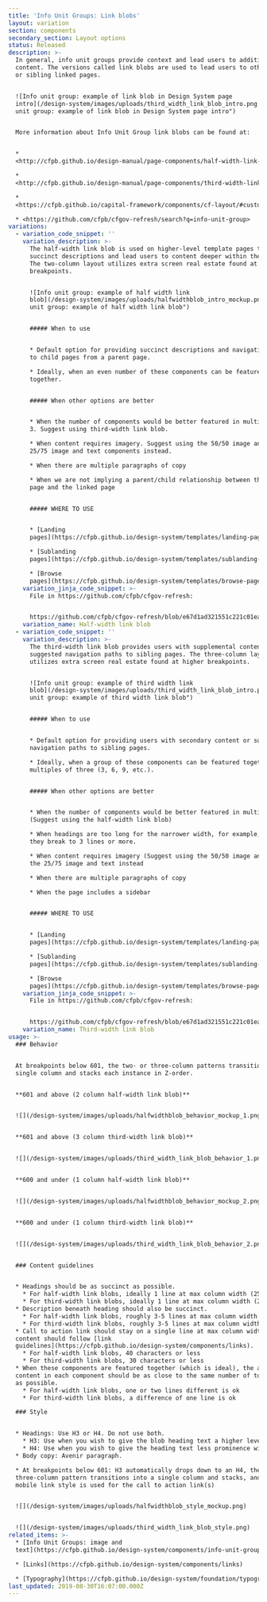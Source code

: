 ```yaml
---
title: 'Info Unit Groups: Link blobs'
layout: variation
section: components
secondary_section: Layout options
status: Released
description: >-
  In general, info unit groups provide context and lead users to additional
  content. The versions called link blobs are used to lead users to other deeper
  or sibling linked pages.


  ![Info unit group: example of link blob in Design System page
  intro](/design-system/images/uploads/third_width_link_blob_intro.png "Info
  unit group: example of link blob in Design System page intro")


  More information about Info Unit Group link blobs can be found at:


  *
  <http://cfpb.github.io/design-manual/page-components/half-width-link-blob.html>

  *
  <http://cfpb.github.io/design-manual/page-components/third-width-link-blob.html>

  *
  <https://cfpb.github.io/capital-framework/components/cf-layout/#custom-content-layouts>

  * <https://github.com/cfpb/cfgov-refresh/search?q=info-unit-group>
variations:
  - variation_code_snippet: ''
    variation_description: >-
      The half-width link blob is used on higher-level template pages to provide
      succinct descriptions and lead users to content deeper within the section.
      The two-column layout utilizes extra screen real estate found at higher
      breakpoints.


      ![Info unit group: example of half width link
      blob](/design-system/images/uploads/halfwidthblob_intro_mockup.png "Info
      unit group: example of half width link blob")


      ##### When to use


      * Default option for providing succinct descriptions and navigation paths
      to child pages from a parent page.

      * Ideally, when an even number of these components can be featured
      together.


      ##### When other options are better


      * When the number of components would be better featured in multiples of
      3. Suggest using third-width link blob.

      * When content requires imagery. Suggest using the 50/50 image and text or
      25/75 image and text components instead.

      * When there are multiple paragraphs of copy

      * When we are not implying a parent/child relationship between the current
      page and the linked page


      ##### WHERE TO USE


      * [Landing
      pages](https://cfpb.github.io/design-system/templates/landing-pages)

      * [Sublanding
      pages](https://cfpb.github.io/design-system/templates/sublanding-pages)

      * [Browse
      pages](https://cfpb.github.io/design-system/templates/browse-pages)
    variation_jinja_code_snippet: >-
      File in https://github.com/cfpb/cfgov-refresh:


      https://github.com/cfpb/cfgov-refresh/blob/e67d1ad321551c221c01eaa62589dfdd1177d1dc/cfgov/jinja2/v1/_includes/organisms/half-width-link-blob-group.html
    variation_name: Half-width link blob
  - variation_code_snippet: ''
    variation_description: >-
      The third-width link blob provides users with supplemental content or
      suggested navigation paths to sibling pages. The three-column layout
      utilizes extra screen real estate found at higher breakpoints.


      ![Info unit group: example of third width link
      blob](/design-system/images/uploads/third_width_link_blob_intro.png "Info
      unit group: example of third width link blob")


      ##### When to use


      * Default option for providing users with secondary content or suggested
      navigation paths to sibling pages.

      * Ideally, when a group of these components can be featured together in
      multiples of three (3, 6, 9, etc.).


      ##### When other options are better


      * When the number of components would be better featured in multiples of 2
      (Suggest using the half-width link blob)

      * When headings are too long for the narrower width, for example, when
      they break to 3 lines or more.

      * When content requires imagery (Suggest using the 50/50 image and text or
      the 25/75 image and text instead

      * When there are multiple paragraphs of copy

      * When the page includes a sidebar


      ##### WHERE TO USE


      * [Landing
      pages](https://cfpb.github.io/design-system/templates/landing-pages)

      * [Sublanding
      pages](https://cfpb.github.io/design-system/templates/sublanding-pages)

      * [Browse
      pages](https://cfpb.github.io/design-system/templates/browse-pages)
    variation_jinja_code_snippet: >-
      File in https://github.com/cfpb/cfgov-refresh:


      https://github.com/cfpb/cfgov-refresh/blob/e67d1ad321551c221c01eaa62589dfdd1177d1dc/cfgov/jinja2/v1/_includes/organisms/third-width-link-blob-group.html
    variation_name: Third-width link blob
usage: >-
  ### Behavior


  At breakpoints below 601, the two- or three-column patterns transition into a
  single column and stacks each instance in Z-order.


  **601 and above (2 column half-width link blob)**


  ![](/design-system/images/uploads/halfwidthblob_behavior_mockup_1.png)


  **601 and above (3 column third-width link blob)**


  ![](/design-system/images/uploads/third_width_link_blob_behavior_1.png)


  **600 and under (1 column half-width link blob)**


  ![](/design-system/images/uploads/halfwidthblob_behavior_mockup_2.png)


  **600 and under (1 column third-width link blob)**


  ![](/design-system/images/uploads/third_width_link_blob_behavior_2.png)


  ### Content guidelines


  * Headings should be as succinct as possible.
    * For half-width link blobs, ideally 1 line at max column width (25 characters) or two lines at max column width maximum (50 characters)
    * For third-width link blobs, ideally 1 line at max column width (25 characters) or two lines at max column width maximum (45 characters)
  * Description beneath heading should also be succinct.
    * For half-width link blobs, roughly 3-5 lines at max column width of text (100-250 characters)
    * For third-width link blobs, roughly 3-5 lines at max column width of text (between 90 and 150 characters)
  * Call to action link should stay on a single line at max column width. Link
  content should follow [link
  guidelines](https://cfpb.github.io/design-system/components/links).
    * For half-width link blobs, 40 characters or less
    * For third-width link blobs, 30 characters or less
  * When these components are featured together (which is ideal), the amount of
  content in each component should be as close to the same number of total lines
  as possible.
    * For half-width link blobs, one or two lines different is ok
    * For third-width link blobs, a difference of one line is ok

  ### Style


  * Headings: Use H3 or H4. Do not use both.
    * H3: Use when you wish to give the blob heading text a higher level of prominence within the page hierarchy. Avoid using H3 when it will cause the heading to break to 3 lines or more.
    * H4: Use when you wish to give the heading text less prominence within the page hierarchy or when the blob set follows an H3 heading. When you select the H4 you have the option of including a minicon to the left of the heading.
  * Body copy: Avenir paragraph.

  * At breakpoints below 601: H3 automatically drops down to an H4, the
  three-column pattern transitions into a single column and stacks, and the
  mobile link style is used for the call to action link(s)


  ![](/design-system/images/uploads/halfwidthblob_style_mockup.png)


  ![](/design-system/images/uploads/third_width_link_blob_style.png)
related_items: >-
  * [Info Unit Groups: image and
  text](https://cfpb.github.io/design-system/components/info-unit-groups-image-and-text)

  * [Links](https://cfpb.github.io/design-system/components/links)

  * [Typography](https://cfpb.github.io/design-system/foundation/typography)
last_updated: 2019-08-30T16:07:00.000Z
---
```


